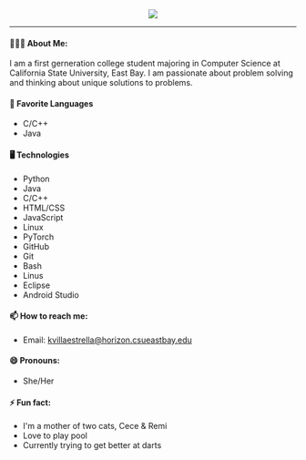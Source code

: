 <div align="center">
<img src= "https://media.giphy.com/media/v1.Y2lkPTc5MGI3NjExNzA3Y2JiYjY1MTc5YTlmNDhkODg4ZDUxMjI5MjY2MjZkNTRhZTMwZSZjdD1n/rsf7FdPyBjw9RkEHJu/giphy.gif"/>
</div>

---
#### 👩🏻‍💻 About Me: 
I am a first gerneration college student majoring in Computer Science at California State University, East Bay. I am passionate about problem solving and thinking about unique solutions to problems.
 
#### 👾 Favorite Languages
- C/C++
- Java

#### 🖥 Technologies
- Python
- Java
- C/C++
- HTML/CSS
- JavaScript
- Linux
- PyTorch
- GitHub
- Git
- Bash
- Linus
- Eclipse
- Android Studio

####  📫 How to reach me: 
- Email: kvillaestrella@horizon.csueastbay.edu

#### 😄 Pronouns: 
- She/Her

####  ⚡ Fun fact: 
- I'm a mother of two cats, Cece & Remi 
- Love to play pool
- Currently trying to get better at darts


<!--
**estrk467/estrk467** is a ✨ _special_ ✨ repository because its `README.md` (this file) appears on your GitHub profile.

Here are some ideas to get you started:

- 🔭 I’m currently working on ...
- 🌱 I’m currently learning ...
- 👯 I’m looking to collaborate on ...
- 🤔 I’m looking for help with ...
- 💬 Ask me about ...
- 📫 How to reach me: ...
- 😄 Pronouns: ...
- ⚡ Fun fact: ...
-->
